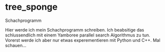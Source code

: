 # tree_sponge
Schachprogramm

Hier werde ich mein Schachprogramm schreiben. Ich beabsitige das schlussendlich mit einem Yamboree parallel search Algorithmus zu tun. 
Vorerst werde ich aber nur etwas experementieren mit Python und C++. Mal schauen...
